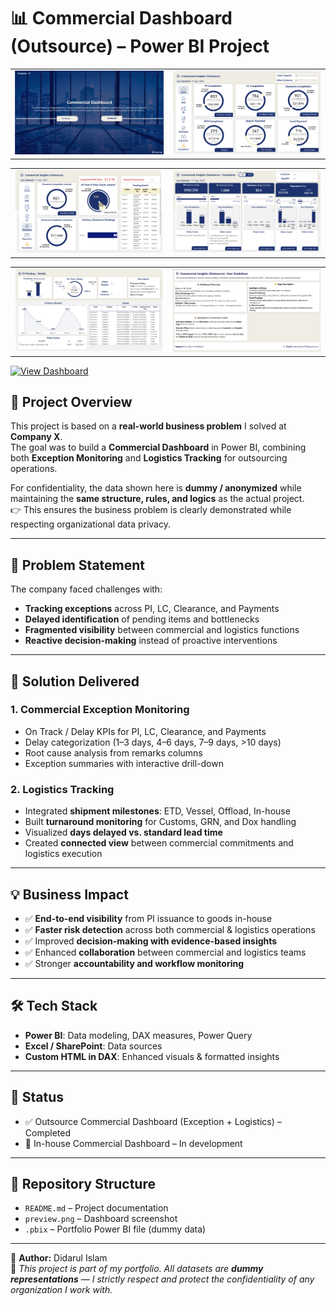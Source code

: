 # 📊 Commercial Dashboard (Outsource) – Power BI Project

<table>
  <tr>
    <td>
      <img src="Screenshot 2025-09-17 200118.png" alt="Summary" width="500"/>
    </td>
    <td>
      <img src="Screenshot 2025-09-17 200150.png" alt="OS Analysis" width="500"/>
    </td>
  </tr>
</table>

<table>
  <tr>
    <td>
      <img src="Screenshot 2025-09-17 200243.png" alt="Shipment Performance" width="500"/>
    </td>
    <td>
      <img src="Screenshot 2025-09-17 200318.png" alt="Cost & Commercial" width="500"/>
    </td>
  </tr>
</table>

<table>
  <tr>
    <td>
      <img src="Screenshot 2025-09-17 200449.png" alt="Shipment Performance" width="500"/>
    </td>
    <td>
      <img src="Screenshot 2025-09-17 201720.png" alt="Cost & Commercial" width="500"/>
    </td>
  </tr>
</table>

[![View Dashboard](https://img.shields.io/badge/PowerBI-Dashboard-blue?logo=powerbi)](https://app.powerbi.com/view?r=eyJrIjoiOGY2MTk4OGItYjU0My00Zjc2LWI5ZGItYmI1NGUzMzJkMjFhIiwidCI6Ijg2NDU3OWM1LWVjMjctNDAzYi1hMjAwLWFhNjViYmEwMTIyMyIsImMiOjEwfQ%3D%3D)

## 🔎 Project Overview
This project is based on a **real-world business problem** I solved at **Company X**.  
The goal was to build a **Commercial Dashboard** in Power BI, combining both **Exception Monitoring** and **Logistics Tracking** for outsourcing operations.  

For confidentiality, the data shown here is **dummy / anonymized** while maintaining the **same structure, rules, and logics** as the actual project.  
👉 This ensures the business problem is clearly demonstrated while respecting organizational data privacy.  
  
---

## 🎯 Problem Statement
The company faced challenges with:  
- **Tracking exceptions** across PI, LC, Clearance, and Payments  
- **Delayed identification** of pending items and bottlenecks  
- **Fragmented visibility** between commercial and logistics functions  
- **Reactive decision-making** instead of proactive interventions  

---

## 🚀 Solution Delivered
### 1. **Commercial Exception Monitoring**
- On Track / Delay KPIs for PI, LC, Clearance, and Payments  
- Delay categorization (1–3 days, 4–6 days, 7–9 days, >10 days)  
- Root cause analysis from remarks columns  
- Exception summaries with interactive drill-down  

### 2. **Logistics Tracking**
- Integrated **shipment milestones**: ETD, Vessel, Offload, In-house  
- Built **turnaround monitoring** for Customs, GRN, and Dox handling  
- Visualized **days delayed vs. standard lead time**  
- Created **connected view** between commercial commitments and logistics execution  

---

## 💡 Business Impact
- ✅ **End-to-end visibility** from PI issuance to goods in-house  
- ✅ **Faster risk detection** across both commercial & logistics operations  
- ✅ Improved **decision-making with evidence-based insights**  
- ✅ Enhanced **collaboration** between commercial and logistics teams  
- ✅ Stronger **accountability and workflow monitoring**  

---

## 🛠️ Tech Stack
- **Power BI**: Data modeling, DAX measures, Power Query  
- **Excel / SharePoint**: Data sources  
- **Custom HTML in DAX**: Enhanced visuals & formatted insights  

---

## 📅 Status
- ✅ Outsource Commercial Dashboard (Exception + Logistics) – Completed  
- 🔄 In-house Commercial Dashboard – In development  

---

## 📂 Repository Structure
- `README.md` – Project documentation  
- `preview.png` – Dashboard screenshot  
- `.pbix` – Portfolio Power BI file (dummy data)  

---

👤 **Author:** Didarul Islam  
📌 *This project is part of my portfolio. All datasets are **dummy representations** — I strictly respect and protect the confidentiality of any organization I work with.*  

